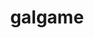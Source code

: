 ---
title: "galgame"
feature: https://cdn.jsdelivr.net/gh/yuukoamamiya/pic/20200628194326.jpg
description: "“萌新玩过草猫和希尔薇，听说柚子社的游戏很好玩，大佬们发点资源啊”"
---